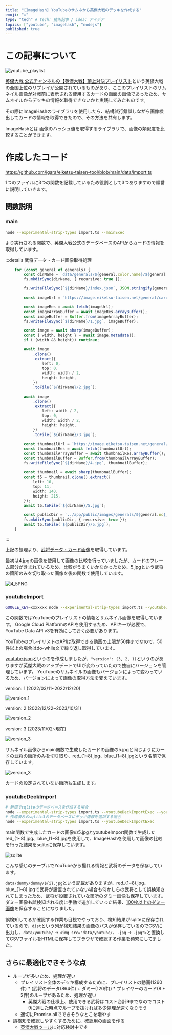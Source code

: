```yaml
---
title: "[ImageHash] YouTubeのサムネから英傑大戦のデッキを作成する"
emoji: "⚔️"
type: "tech" # tech: 技術記事 / idea: アイデア
topics: ["youtube", "imagehash", "nodejs"]
published: true
---
```


# この記事について

![youtube_playlist](/images/youtube_eiketsu_deck/tyojo_taiketsu_playlist.png)

[英傑大戦 公式チャンネルの【英傑大戦】頂上対決プレイリスト](https://www.youtube.com/playlist?list=PLvy-GrTTg3WxIPplHPm5GYOfgX8Hw8uMu)という英傑大戦の全国上位のリプレイが公開されているものがあり、ここのプレイリストのサムネイル画像が対戦前に表示される使用するカードの画面の画像であったため、サムネイルからデッキの情報を取得できないかと実践してみたものです。

その際にImageHashのライブラリを使用したら、結構試行錯誤しながら画像検出してカードの情報を取得できたので、その方法を共有します。

ImageHashとは
画像のハッシュ値を取得するライブラリで、画像の類似度を比較することができます。

# 作成したコード

https://github.com/igara/eiketsu-taisen-tool/blob/main/data/import.ts

1つのファイルに3つの関数を記載しているため役割として3つありますので順番に説明していきます。

## 関数説明

### main

```bash
node --experimental-strip-types import.ts --mainExec
```

より実行される関数で、英傑大戦公式のデータベースのAPIからカードの情報を取得しています。  

:::details 武将データ・カード画像取得処理
```typescript
	for (const general of generals) {
		const dirName = `data/generals/${general.color.name}/${general.no}_${general.name}`;
		fs.mkdirSync(dirName, { recursive: true });

		fs.writeFileSync(`${dirName}/index.json`, JSON.stringify(general, null, 2));

		const imageUrl = `https://image.eiketsu-taisen.net/general/card_ds/${general.detailImageId}.jpg`;

		const imageRes = await fetch(imageUrl);
		const imageArrayBuffer = await imageRes.arrayBuffer();
		const imageBuffer = Buffer.from(imageArrayBuffer);
		fs.writeFileSync(`${dirName}/1.jpg`, imageBuffer);

		const image = await sharp(imageBuffer);
		const { width, height } = await image.metadata();
		if (!(width && height)) continue;

		await image
			.clone()
			.extract({
				left: 0,
				top: 0,
				width: width / 2,
				height: height,
			})
			.toFile(`${dirName}/2.jpg`);

		await image
			.clone()
			.extract({
				left: width / 2,
				top: 0,
				width: width / 2,
				height: height,
			})
			.toFile(`${dirName}/3.jpg`);

		const thumbnailUrl = `https://image.eiketsu-taisen.net/general/card_small/${general.id}.jpg`;
		const thumbnailRes = await fetch(thumbnailUrl);
		const thumbnailArrayBuffer = await thumbnailRes.arrayBuffer();
		const thumbnailBuffer = Buffer.from(thumbnailArrayBuffer);
		fs.writeFileSync(`${dirName}/4.jpg`, thumbnailBuffer);

		const thumbnail = await sharp(thumbnailBuffer);
		const t5 = thumbnail.clone().extract({
			left: 10,
			top: 11,
			width: 140,
			height: 215,
		});
		await t5.toFile(`${dirName}/5.jpg`);

		const publicDir = `../app/public/images/generals/${general.no}_${general.name}`;
		fs.mkdirSync(publicDir, { recursive: true });
		await t5.toFile(`${publicDir}/5.jpg`);
	}
```
:::

上記の処理より、[武将データ・カード画像](https://github.com/igara/eiketsu-taisen-tool/tree/main/data/data/generals/%E7%8E%84/%E7%8E%84127_%E4%BC%8A%E9%81%94%E6%94%BF%E5%AE%97)を取得しています。

最初は4.jpgの画像を使用して画像の比較を行っていましたが、カードのフレーム部分が含まれているため、比較がうまくいかなかったため、5.jpgという武将の箇所のみを切り取った画像を後の関数で使用しています。

![4_5PNG](/images/youtube_eiketsu_deck/4_5.png)

### youtubeImport

```bash
GOOGLE_KEY=xxxxxxx node --experimental-strip-types import.ts --youtubeImportExec
```

この関数ではYouTubeのプレイリストの情報とサムネイル画像を取得しています。
Google Cloud PlatformのAPIを使用するため、APIキーが必要で、YouTube Data API v3を有効にしておく必要があります。

YouTubeのプレイリストのAPIは取得できる動画の上限が50件までなので、50件以上の場合はdo-while文で繰り返し取得しています。

[youtube.json](https://github.com/igara/eiketsu-taisen-tool/blob/main/data/data/json/youtube.json)というのを作成しましたが、`"version": (3, 2, 1)`というのがありますが英傑大戦のアップデートでUIが変わっていたので独自にバージョンを管理しています。
YouTubeのサムネイルの画像もバージョンによって変わっているため、バージョンによって画像の取得方法を変えています。

version: 1 (2022/03/11~2022/12/20)

![version_1](/images/youtube_eiketsu_deck/version_1.jpg)

version: 2 (2022/12/22~2023/10/31)

![version_2](/images/youtube_eiketsu_deck/version_2.jpg)

version: 3 (2023/11/02~現在)

![version_3](/images/youtube_eiketsu_deck/version_3.jpg)

サムネイル画像からmain関数で生成したカードの画像の5.jpgと同じようにカードの武将の箇所のみを切り取り、red_(1~8).jpg、blue_(1~8).jpgという名前で保存しています。

![version_3](/images/youtube_eiketsu_deck/red_blue_card.jpg)

カードの設定されていない箇所も生成します。

### youtubeDeckImport

```bash
# 新規でsqliteのデータベースを作成する場合
node --experimental-strip-types import.ts --youtubeDeckImportExec --youtubeDeckTableCreate
# 作成済みのsqlite3のデータベースにデッキ情報を追加する場合
node --experimental-strip-types import.ts --youtubeDeckImportExec
```

main関数で生成したカードの画像の5.jpgとyoutubeImport関数で生成したred_(1~8).jpg、blue_(1~8).jpgを使用して、ImageHashを使用して画像の比較を行った結果をsqliteに保存しています。

![sqlite](/images/youtube_eiketsu_deck/sqlite.png)

こんな感じのテーブルでYouTubeから撮れる情報と武将のデータを保存しています。

``data/dummy/dummy/${i}.jpg``という記載がありますが、red_(1~8).jpg、blue_(1~8).jpgで武将が設置されていない場合も何かしらの武将として誤検知されてしまったため、武将が設置されていな箇所のダミー画像も保存しています。
ダミー画像も誤検知される度に手動で追加していった結果、[100枚以上のダミー画像](https://github.com/igara/eiketsu-taisen-tool/tree/main/data/data/dummy/dummy)を保存することになりました。

誤検知してるか確認する作業も目視でやっており、検知結果がsqliteに保存されているので、`dist`という列が検知結果の画像のパスが保存しているのでCSVに出力し、`data/youtube/` -> `<img src="data/youtube/`、`.jpg` -> `.jpg">`と置換してCSVファイルをHTMLに保存してブラウザで確認する作業を頻繁にしてました。

## さらに最適化できそうな点

- ループが多いため、処理が遅い
  - プレイリスト全体のデッキ構成するために、プレイリストの動画(1260件) * (武将のデータ(864件) + ダミー(120件)) * プレイヤーのカード(8 * 2件)のループがあるため、処理が遅い
    - 英傑大戦の仕様上、使用できる武将はコスト合計9までなのでコスト9に達した時点でループを抜ければ多少処理が速くなりそう
  - 適切にPromise.allでできそうなとこを増やす
- 誤検知を確認しやすくするために、確認用の画面を作る
  - [英傑大戦ツール](https://igara.github.io/eiketsu-taisen-tool/)に対応検討中です
